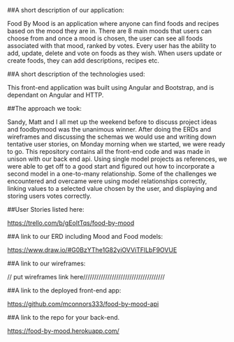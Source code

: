 
##A short description of our application:

  Food By Mood is an application where anyone can find foods and recipes based
  on the mood they are in.  There are 8 main moods that users can choose from
  and once a mood is chosen, the user can see all foods associated with that
  mood, ranked by votes.  Every user has the ability to add, update, delete
  and vote on foods as they wish.  When users update or create foods, they can
  add descriptions, recipes etc.

##A short description of the technologies used:

  This front-end application was built using Angular and Bootstrap, and is
  dependant on Angular and HTTP.

##The approach we took:

  Sandy, Matt and I all met up the weekend before to discuss project ideas and
  foodbymood was the unanimous winner.  After doing the ERDs and wireframes and
  discussing the schemas we would use and writing down tentative user stories,
  on Monday morning when we started, we were ready to go.  This repository
  contains all the front-end code and was made in unison with our back end api.
  Using single model projects as references, we were able to get off to a good
  start and figured out how to incorporate a second model in a one-to-many
  relationship.  Some of the challenges we encountered and overcame were
  using model relationships correctly, linking values to a selected value chosen
  by the user, and displaying and storing users votes correctly.

##User Stories listed here:

  https://trello.com/b/gEoItTqs/food-by-mood


##A link to our ERD including Mood and Food models:

  https://www.draw.io/#G0BzYThe1G82yiOVViTFlLbF9OVUE


##A link to our wireframes:

  // put wireframes link here/////////////////////////////////////


##A link to the deployed front-end app:

  https://github.com/mconnors333/food-by-mood-api


##A link to the repo for your back-end.

  https://food-by-mood.herokuapp.com/
